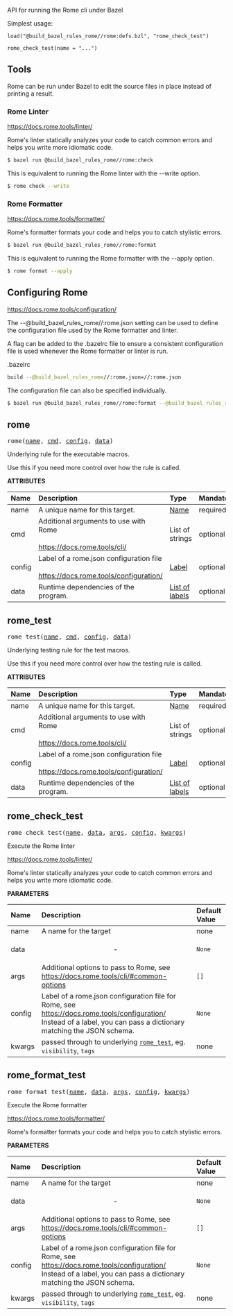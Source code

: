 <!-- Generated with Stardoc: http://skydoc.bazel.build -->

API for running the Rome cli under Bazel

Simplest usage:

```starlark
load("@build_bazel_rules_rome//rome:defs.bzl", "rome_check_test")

rome_check_test(name = "...")
```

## Tools

Rome can be run under Bazel to edit the source files in place instead of printing a result.

### Rome Linter

https://docs.rome.tools/linter/

Rome's linter statically analyzes your code to catch common errors and helps you write more idiomatic code.

```bash
$ bazel run @build_bazel_rules_rome//rome:check
```

This is equivalent to running the Rome linter with the --write option.

```bash
$ rome check --write
```

### Rome Formatter

https://docs.rome.tools/formatter/

Rome's formatter formats your code and helps you to catch stylistic errors.

```bash
$ bazel run @build_bazel_rules_rome//rome:format
```

This is equivalent to running the Rome formatter with the --apply option.

```bash
$ rome format --apply
```

## Configuring Rome

https://docs.rome.tools/configuration/

The --@build_bazel_rules_rome//:rome.json setting can be used to define the configuration file used by the Rome formatter and linter.

A flag can be added to the .bazelrc file to ensure a consistent configuration file is used whenever the Rome formatter or linter is run.

.bazelrc

```bash
build --@build_bazel_rules_rome//:rome.json=//:rome.json
```

The configuration file can also be specified individually.

```bash
$ bazel run @build_bazel_rules_rome//rome:format --@build_bazel_rules_rome//:rome.json=//rome.json
```


<a id="rome"></a>

## rome

<pre>
rome(<a href="#rome-name">name</a>, <a href="#rome-cmd">cmd</a>, <a href="#rome-config">config</a>, <a href="#rome-data">data</a>)
</pre>

Underlying rule for the executable macros.

Use this if you need more control over how the rule is called.


**ATTRIBUTES**


| Name  | Description | Type | Mandatory | Default |
| :------------- | :------------- | :------------- | :------------- | :------------- |
| <a id="rome-name"></a>name |  A unique name for this target.   | <a href="https://bazel.build/concepts/labels#target-names">Name</a> | required |  |
| <a id="rome-cmd"></a>cmd |  Additional arguments to use with Rome<br><br>        https://docs.rome.tools/cli/   | List of strings | optional | <code>[]</code> |
| <a id="rome-config"></a>config |  Label of a rome.json configuration file<br><br>        https://docs.rome.tools/configuration/   | <a href="https://bazel.build/concepts/labels">Label</a> | optional | <code>None</code> |
| <a id="rome-data"></a>data |  Runtime dependencies of the program.   | <a href="https://bazel.build/concepts/labels">List of labels</a> | optional | <code>[]</code> |


<a id="rome_test"></a>

## rome_test

<pre>
rome_test(<a href="#rome_test-name">name</a>, <a href="#rome_test-cmd">cmd</a>, <a href="#rome_test-config">config</a>, <a href="#rome_test-data">data</a>)
</pre>

Underlying testing rule for the test macros.

Use this if you need more control over how the testing rule is called.


**ATTRIBUTES**


| Name  | Description | Type | Mandatory | Default |
| :------------- | :------------- | :------------- | :------------- | :------------- |
| <a id="rome_test-name"></a>name |  A unique name for this target.   | <a href="https://bazel.build/concepts/labels#target-names">Name</a> | required |  |
| <a id="rome_test-cmd"></a>cmd |  Additional arguments to use with Rome<br><br>        https://docs.rome.tools/cli/   | List of strings | optional | <code>[]</code> |
| <a id="rome_test-config"></a>config |  Label of a rome.json configuration file<br><br>        https://docs.rome.tools/configuration/   | <a href="https://bazel.build/concepts/labels">Label</a> | optional | <code>None</code> |
| <a id="rome_test-data"></a>data |  Runtime dependencies of the program.   | <a href="https://bazel.build/concepts/labels">List of labels</a> | optional | <code>[]</code> |


<a id="rome_check_test"></a>

## rome_check_test

<pre>
rome_check_test(<a href="#rome_check_test-name">name</a>, <a href="#rome_check_test-data">data</a>, <a href="#rome_check_test-args">args</a>, <a href="#rome_check_test-config">config</a>, <a href="#rome_check_test-kwargs">kwargs</a>)
</pre>

Execute the Rome linter

https://docs.rome.tools/linter/

Rome's linter statically analyzes your code to catch common errors and helps you write more idiomatic code.


**PARAMETERS**


| Name  | Description | Default Value |
| :------------- | :------------- | :------------- |
| <a id="rome_check_test-name"></a>name |  A name for the target   |  none |
| <a id="rome_check_test-data"></a>data |  <p align="center"> - </p>   |  <code>None</code> |
| <a id="rome_check_test-args"></a>args |  Additional options to pass to Rome, see https://docs.rome.tools/cli/#common-options   |  <code>[]</code> |
| <a id="rome_check_test-config"></a>config |  Label of a rome.json configuration file for Rome, see https://docs.rome.tools/configuration/ Instead of a label, you can pass a dictionary matching the JSON schema.   |  <code>None</code> |
| <a id="rome_check_test-kwargs"></a>kwargs |  passed through to underlying [<code>rome_test</code>](#rome_test), eg. <code>visibility</code>, <code>tags</code>   |  none |


<a id="rome_format_test"></a>

## rome_format_test

<pre>
rome_format_test(<a href="#rome_format_test-name">name</a>, <a href="#rome_format_test-data">data</a>, <a href="#rome_format_test-args">args</a>, <a href="#rome_format_test-config">config</a>, <a href="#rome_format_test-kwargs">kwargs</a>)
</pre>

Execute the Rome formatter

https://docs.rome.tools/formatter/

Rome's formatter formats your code and helps you to catch stylistic errors.


**PARAMETERS**


| Name  | Description | Default Value |
| :------------- | :------------- | :------------- |
| <a id="rome_format_test-name"></a>name |  A name for the target   |  none |
| <a id="rome_format_test-data"></a>data |  <p align="center"> - </p>   |  <code>None</code> |
| <a id="rome_format_test-args"></a>args |  Additional options to pass to Rome, see https://docs.rome.tools/cli/#common-options   |  <code>[]</code> |
| <a id="rome_format_test-config"></a>config |  Label of a rome.json configuration file for Rome, see https://docs.rome.tools/configuration/ Instead of a label, you can pass a dictionary matching the JSON schema.   |  <code>None</code> |
| <a id="rome_format_test-kwargs"></a>kwargs |  passed through to underlying [<code>rome_test</code>](#rome_test), eg. <code>visibility</code>, <code>tags</code>   |  none |


